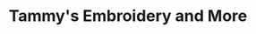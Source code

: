 ---
title: "Tammy's Embroidery and More"
url: /williamsburg/tammys-embroidery-and-more/
shop: Kleidung
---